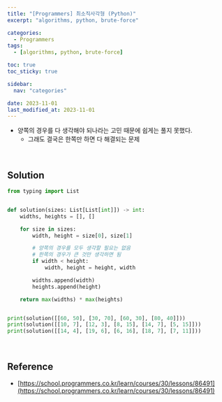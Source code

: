```yaml
---
title: "[Programmers] 최소직사각형 (Python)"
excerpt: "algorithms, python, brute-force"

categories:
  - Programmers
tags:
  - [algorithms, python, brute-force]

toc: true
toc_sticky: true

sidebar:
  nav: "categories"

date: 2023-11-01
last_modified_at: 2023-11-01
---
```


- 양쪽의 경우를 다 생각해야 되나라는 고민 때문에 쉽게는 풀지 못했다.
    - 그래도 결국은 한쪽만 하면 다 해결되는 문제

<br>

## Solution

```python
from typing import List


def solution(sizes: List[List[int]]) -> int:
    widths, heights = [], []

    for size in sizes:
        width, height = size[0], size[1]

        # 양쪽의 경우를 모두 생각할 필요는 없음
        # 한쪽의 경우가 큰 것만 생각하면 됨
        if width < height:
            width, height = height, width

        widths.append(width)
        heights.append(height)

    return max(widths) * max(heights)


print(solution([[60, 50], [30, 70], [60, 30], [80, 40]]))
print(solution([[10, 7], [12, 3], [8, 15], [14, 7], [5, 15]]))
print(solution([[14, 4], [19, 6], [6, 16], [18, 7], [7, 11]]))
```

<br>

## Reference

- [https://school.programmers.co.kr/learn/courses/30/lessons/86491](https://school.programmers.co.kr/learn/courses/30/lessons/86491)
